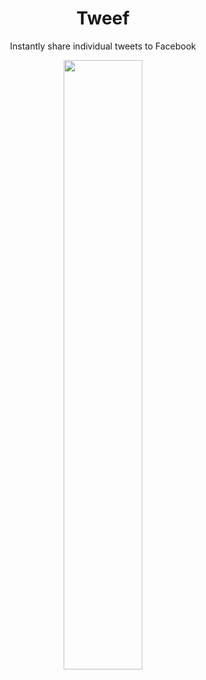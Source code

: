 <h1 align="center"> Tweef </h1>
<p align="center">
Instantly share individual tweets to Facebook
</p>
<p align="center">
  <img src="http://i.imgur.com/E14P0do.png" width="50%"/>
</p>
